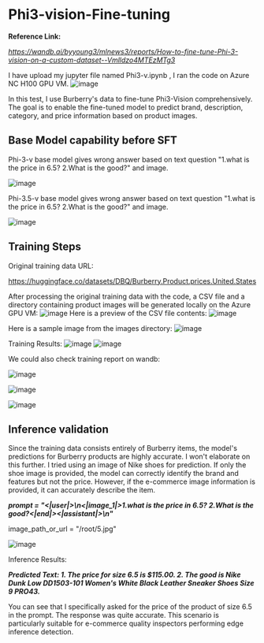 # Phi3-vision-Fine-tuning

**Reference Link:**

*https://wandb.ai/byyoung3/mlnews3/reports/How-to-fine-tune-Phi-3-vision-on-a-custom-dataset--Vmlldzo4MTEzMTg3*


I have upload my jupyter file named Phi3-v.ipynb , I ran the code on Azure NC H100 GPU VM.
![image](https://github.com/xinyuwei-david/david-share/blob/master/Multimodal-Models/Phi3-vision-Fine-tuning/images/4.png)

In this test, I use Burberry's data to fine-tune Phi3-Vision comprehensively. The goal is to enable the fine-tuned model to predict brand, description, category, and price information based on product images.



## Base Model capability before SFT

Phi-3-v base model gives wrong answer based on text question "1.what is the price in 6.5? 2.What is the good?" and image.

![image](https://github.com/xinyuwei-david/david-share/blob/master/Multimodal-Models/Phi3-vision-Fine-tuning/images/7.png)



Phi-3.5-v base model gives wrong answer based on text question "1.what is the price in 6.5? 2.What is the good?" and image.

![image](https://github.com/xinyuwei-david/david-share/blob/master/Multimodal-Models/Phi3-vision-Fine-tuning/images/8.png)

 

## Training Steps

Original training data URL:

https://huggingface.co/datasets/DBQ/Burberry.Product.prices.United.States


After processing the original training data with the code, a CSV file and a directory containing product images will be generated locally on the Azure GPU VM:
![image](https://github.com/davidsajare/Phi3-vision-Fine-tuning/blob/main/images/1.png)
Here is a preview of the CSV file contents:
![image](https://github.com/davidsajare/Phi3-vision-Fine-tuning/blob/main/images/2.png)

Here is a sample image from the images directory:
![image](https://github.com/davidsajare/Phi3-vision-Fine-tuning/blob/main/images/3.png)

Training Results:
![image](https://github.com/davidsajare/Phi3-vision-Fine-tuning/blob/main/images/5.png)
![image](https://github.com/davidsajare/Phi3-vision-Fine-tuning/blob/main/images/6.png)

We could also check training report on wandb:

![image](https://github.com/davidsajare/Phi3-vision-Fine-tuning/blob/main/images/9.png)

![image](https://github.com/davidsajare/Phi3-vision-Fine-tuning/blob/main/images/10.png)

![image](https://github.com/davidsajare/Phi3-vision-Fine-tuning/blob/main/images/12.png)

## Inference validation

Since the training data consists entirely of Burberry items, the model's predictions for Burberry products are highly accurate. I won't elaborate on this further. I tried using an image of Nike shoes for prediction. If only the shoe image is provided, the model can correctly identify the brand and features but not the price. However, if the e-commerce image information is provided, it can accurately describe the item.

***prompt = "<|user|>\n<|image_1|>1.what is the price in 6.5? 2.What is the good?<|end|><|assistant|>\n"***

image_path_or_url = "/root/5.jpg"  

![image](https://github.com/davidsajare/Phi3-vision-Fine-tuning/blob/main/images/7.jpg)

Inference Results:

***Predicted Text: 1. The price for size 6.5 is $115.00. 2. The good is Nike Dunk Low DD1503-101 Women's White Black Leather Sneaker Shoes Size 9 PRO43.***

You can see that I specifically asked for the price of the product of size 6.5 in the prompt. The response was quite accurate. This scenario is particularly suitable for e-commerce quality inspectors performing edge inference detection.
